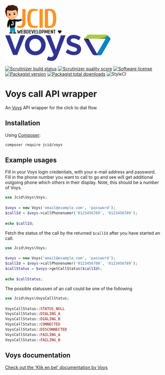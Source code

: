 [![JCID](docs/images/jcid.png "JCID")](https://www.jcid.nl) ♥️ [![Voys](docs/images/voys.png "Voys")](https://www.voys.nl)

[![Scrutinizer build status](https://img.shields.io/scrutinizer/build/g/jcid/voys.svg)](https://scrutinizer-ci.com/g/JCID/voys/build-status/master)
[![Scrutinizer quality score](https://img.shields.io/scrutinizer/g/jcid/voys.svg?style=flat-square)](https://scrutinizer-ci.com/g/jcid/voys)
[![Software license](https://img.shields.io/badge/license-MIT-brightgreen.svg?style=flat-square)](LICENSE)
[![Packagist version](https://img.shields.io/packagist/v/jcid/voys.svg?style=flat-square)](https://packagist.org/packages/jcid/voys)
[![Packagist total downloads](https://img.shields.io/packagist/dt/jcid/voys.svg?style=flat-square)](https://packagist.org/packages/jcid/voys)
![StyleCI](https://styleci.io/repos/88093404/shield?branch=master)

# Voys call API wrapper

An [Voys](https://www.voys.nl) API wrapper for the click to dial flow.

## Installation

Using [Composer](https://getcomposer.org):

```sh
composer require jcid/voys
```

## Example usages

Fill in your Voys login credentials, with your e-mail address and password. Fill in the phone number you want to call to go and see will get additional outgoing phone which others in their display. Note, this should be a number of Voys.

```php
use Jcid\Voys\Voys;

$voys = new Voys('email@example.com', 'password');
$callId = $voys->callPhonenumer('0123456789', '0123456789');

echo $callId;
```

Fetch the status of the call by the returned `$callId` after you have started an call.

```php
use Jcid\Voys\Voys;

$voys = new Voys('email@example.com', 'password');
$callId = $voys->callPhonenumer('0123456789', '0123456789');
$callStatus = $voys->getCallStatus($callId);

echo $callStatus;
```

The possible statussen of an call could be one of the following

```php
use Jcid\Voys\VoysCallStatus;

VoysCallStatus::STATUS_NULL
VoysCallStatus::DIALING_A
VoysCallStatus::DIALING_B
VoysCallStatus::CONNECTED
VoysCallStatus::DISCONNECTED
VoysCallStatus::FAILING_A
VoysCallStatus::FAILING_B
```

## Voys documentation

[Check out the 'Klik en bel' documentation by Voys](https://help.voys.nl/index.php/Klik_en_bel)
